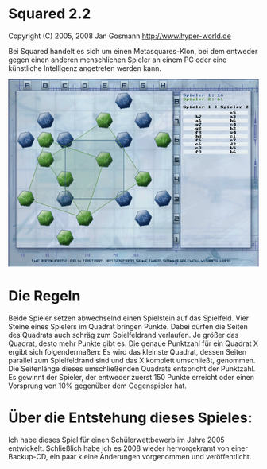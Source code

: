 # Squared 2.2

Copyright (C) 2005, 2008 Jan Gosmann
http://www.hyper-world.de

Bei Squared handelt es sich um einen Metasquares-Klon, bei dem entweder gegen
einen anderen menschlichen Spieler an einem PC oder eine künstliche
Intelligenz angetreten werden kann.

![screenshot](./screenshot.png)

# Die Regeln

Beide Spieler setzen abwechselnd einen Spielstein auf das Spielfeld.
Vier Steine eines Spielers im Quadrat bringen Punkte. Dabei dürfen die Seiten
des Quadrats auch schräg zum Spielfeldrand verlaufen. Je größer das Quadrat,
desto mehr Punkte gibt es.
Die genaue Punktzahl für ein Quadrat X ergibt sich folgendermaßen: Es wird das
kleinste Quadrat, dessen Seiten parallel zum Spielfeldrand sind und das X
komplett umschließt, genommen. Die Seitenlänge dieses umschließenden Quadrats
entspricht der Punktzahl.
Es gewinnt der Spieler, der entweder zuerst 150 Punkte erreicht oder einen
Vorsprung von 10% gegenüber dem Gegenspieler hat.

# Über die Entstehung dieses Spieles:

Ich habe dieses Spiel für einen Schülerwettbewerb im Jahre 2005 entwickelt.
Schließlich habe ich es 2008 wieder hervorgekramt von einer Backup-CD, ein
paar kleine Änderungen vorgenommen und veröffentlicht.
